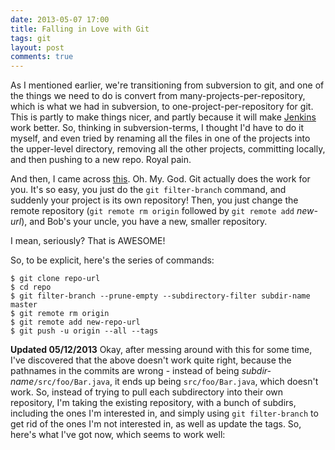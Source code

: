 ```yaml
---
date: 2013-05-07 17:00
title: Falling in Love with Git
tags: git
layout: post
comments: true
---
```

As I mentioned earlier, we're transitioning from subversion to git, and one of the things we need to do is convert from many-projects-per-repository, which is what we had in subversion, to one-project-per-repository for git. This is partly to make things nicer, and partly because it will make [Jenkins](http://jenkins-ci.org/) work better. So, thinking in subversion-terms, I thought I'd have to do it myself, and even tried by renaming all the files in one of the projects into the upper-level directory, removing all the other projects, committing locally, and then pushing to a new repo. Royal pain.

And then, I came across [this](https://help.github.com/articles/splitting-a-subpath-out-into-a-new-repository). Oh. My. God. Git actually does the work for you. It's so easy, you just do the ``git filter-branch`` command, and suddenly your project is its own repository! Then, you just change the remote repository (``git remote rm origin`` followed by ``git remote add`` _new-url_), and Bob's your uncle, you have a new, smaller repository.

I mean, seriously? That is AWESOME!

So, to be explicit, here's the series of commands:

    $ git clone repo-url
    $ cd repo
    $ git filter-branch --prune-empty --subdirectory-filter subdir-name master
    $ git remote rm origin
    $ git remote add new-repo-url
    $ git push -u origin --all --tags

**Updated 05/12/2013**
Okay, after messing around with this for some time, I've discovered that the above doesn't work quite right, because the pathnames in the commits are wrong - instead of being _subdir-name_``/src/foo/Bar.java``, it ends up being ``src/foo/Bar.java``, which doesn't work. So, instead of trying to pull each subdirectory into their own repository, I'm taking the existing repository, with a bunch of subdirs, including the ones I'm interested in, and simply using ``git filter-branch`` to get rid of the ones I'm not interested in, as well as update the tags. So, here's what I've got now, which seems to work well:
<script src="https://gist.github.com/jacklund/5565462.js"></script>
